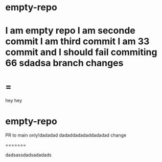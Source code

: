 
# empty-repo
I am empty repo
I am seconde commit
I am third commit
I am 33 commit and I should fail
commiting 66
sdadsa
branch changes
=======
=
=======
 hey hey 

# empty-repo
PR to main only!dadadad
dadaddadadaddadadad
change

=======

dadsassdadsadadads
